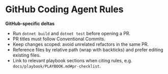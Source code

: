 # GitHub Coding Agent Rules

<!-- include: docs/playbook/PLAYBOOK.md#process -->
<!-- /include -->

<!-- include: docs/playbook/PLAYBOOK.md#coding-standards -->
<!-- /include -->

<!-- include: docs/playbook/PLAYBOOK.md#pr-checklist -->
<!-- /include -->

**GitHub-specific deltas**
- Run `dotnet build` and `dotnet test` before opening a PR.
- PR titles must follow Conventional Commits.
- Keep changes scoped: avoid unrelated refactors in the same PR.
- Reference files by relative path (wrap with backticks) and prefer editing existing files.
- Link to relevant playbook sections when citing rules, e.g. `docs/playbook/PLAYBOOK.md#pr-checklist`.
